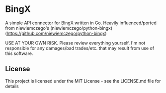 # BingX

A simple API connector for BingX written in Go. Heavily influenced/ported from niewiemczego's (niewiemczego/python-bingx)(https://github.com/niewiemczego/python-bingx)

USE AT YOUR OWN RISK. Please review everything yourself. I'm not responsible for any damages/bad trades/etc. that may result from use of this software.

## License

This project is licensed under the MIT License - see the LICENSE.md file for details